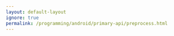 ```yaml
---
layout: default-layout
ignore: true
permalink: /programming/android/primary-api/preprocess.html
---
```

